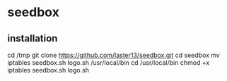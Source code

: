 # seedbox

## installation
cd /tmp
git clone https://github.com/laster13/seedbox.git
cd seedbox
mv iptables seedbox.sh logo.sh /usr/local/bin
cd /usr/local/bin
chmod +x iptables seedbox.sh logo.sh
